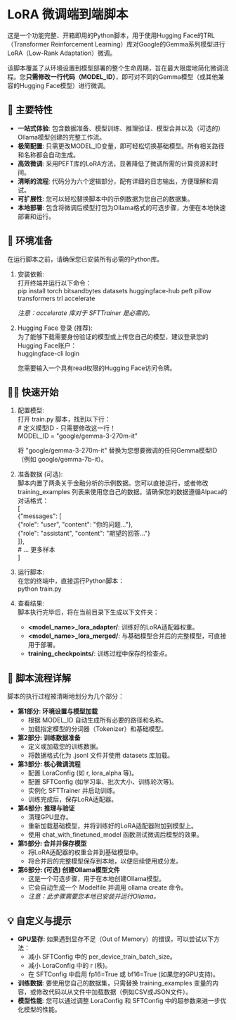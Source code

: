 # **LoRA 微调端到端脚本**

这是一个功能完整、开箱即用的Python脚本，用于使用Hugging Face的TRL（Transformer Reinforcement Learning）库对Google的Gemma系列模型进行LoRA（Low-Rank Adaptation）微调。

该脚本覆盖了从环境设置到模型部署的整个生命周期，旨在最大限度地简化微调流程。您**只需修改一行代码（MODEL\_ID）**，即可对不同的Gemma模型（或其他兼容的Hugging Face模型）进行微调。

## **🚀 主要特性**

* **一站式体验**: 包含数据准备、模型训练、推理验证、模型合并以及（可选的）Ollama模型创建的完整工作流。  
* **极简配置**: 只需更改MODEL\_ID变量，即可轻松切换基础模型。所有相关路径和名称都会自动生成。  
* **高效微调**: 采用PEFT库的LoRA方法，显著降低了微调所需的计算资源和时间。  
* **清晰的流程**: 代码分为六个逻辑部分，配有详细的日志输出，方便理解和调试。  
* **可扩展性**: 您可以轻松替换脚本中的示例数据为您自己的数据集。  
* **本地部署**: 包含将微调后模型打包为Ollama格式的可选步骤，方便在本地快速部署和运行。

## **🔧 环境准备**

在运行脚本之前，请确保您已安装所有必需的Python库。

1. 安装依赖:  
   打开终端并运行以下命令：  
   pip install torch bitsandbytes datasets huggingface-hub peft pillow transformers trl accelerate

   *注意：accelerate 库对于 SFTTrainer 是必需的。*  
2. Hugging Face 登录 (推荐):  
   为了能够下载需要身份验证的模型或上传您自己的模型，建议登录您的Hugging Face账户：  
   huggingface-cli login

   您需要输入一个具有read权限的Hugging Face访问令牌。

## **🏃‍♀️ 快速开始**

1. 配置模型:  
   打开 train.py 脚本，找到以下行：  
   \# 定义模型ID \- 只需要修改这一行！  
   MODEL_ID = "google/gemma-3-270m-it"

   将 "google/gemma-3-270m-it" 替换为您想要微调的任何Gemma模型ID（例如 google/gemma-7b-it）。  
2. 准备数据 (可选):  
   脚本内置了两条关于金融分析的示例数据。您可以直接运行，或者修改 training\_examples 列表来使用您自己的数据。请确保您的数据遵循Alpaca的对话格式：  
   \[  
       {"messages": \[  
           {"role": "user", "content": "你的问题..."},  
           {"role": "assistant", "content": "期望的回答..."}  
       \]},  
       \# ... 更多样本  
   \]

3. 运行脚本:  
   在您的终端中，直接运行Python脚本：  
   python train.py

4. 查看结果:  
   脚本执行完毕后，将在当前目录下生成以下文件夹：  
   * **\<model\_name\>\_lora\_adapter/**: 训练好的LoRA适配器权重。  
   * **\<model\_name\>\_lora\_merged/**: 与基础模型合并后的完整模型，可直接用于部署。  
   * **training\_checkpoints/**: 训练过程中保存的检查点。

## **📜 脚本流程详解**

脚本的执行过程被清晰地划分为几个部分：

* **第1部分: 环境设置与模型加载**  
  * 根据 MODEL\_ID 自动生成所有必要的路径和名称。  
  * 加载指定模型的分词器（Tokenizer）和基础模型。  
* **第2部分: 训练数据准备**  
  * 定义或加载您的训练数据。  
  * 将数据格式化为 .jsonl 文件并使用 datasets 库加载。  
* **第3部分: 核心微调流程**  
  * 配置 LoraConfig (如 r, lora\_alpha 等)。  
  * 配置 SFTConfig (如学习率、批次大小、训练轮次等)。  
  * 实例化 SFTTrainer 并启动训练。  
  * 训练完成后，保存LoRA适配器。  
* **第4部分: 推理与验证**  
  * 清理GPU显存。  
  * 重新加载基础模型，并将训练好的LoRA适配器附加到模型上。  
  * 使用 chat\_with\_finetuned\_model 函数测试微调后模型的效果。  
* **第5部分: 合并并保存模型**  
  * 将LoRA适配器的权重合并到基础模型中。  
  * 将合并后的完整模型保存到本地，以便后续使用或分发。  
* **第6部分: (可选) 创建Ollama模型文件**  
  * 这是一个可选步骤，用于在本地创建Ollama模型。  
  * 它会自动生成一个 Modelfile 并调用 ollama create 命令。  
  * *注意：此步骤需要您本地已安装并运行Ollama。*

## **💡 自定义与提示**

* **GPU显存**: 如果遇到显存不足（Out of Memory）的错误，可以尝试以下方法：  
  * 减小 SFTConfig 中的 per\_device\_train\_batch\_size。  
  * 减小 LoraConfig 中的 r (秩)。  
  * 在 SFTConfig 中启用 fp16=True 或 bf16=True (如果您的GPU支持)。  
* **训练数据**: 要使用您自己的数据集，只需替换 training\_examples 变量的内容，或修改代码以从文件中加载数据（例如CSV或JSON文件）。  
* **模型性能**: 您可以通过调整 LoraConfig 和 SFTConfig 中的超参数来进一步优化模型的性能。
